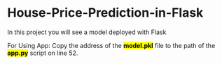 # House-Price-Prediction-in-Flask
In this project you will see a model deployed with Flask

For Using App:
Copy the address of the <mark><b>model.pkl</b></mark> file to the path of the <b><mark>app.py</mark></b> script on line 52.
